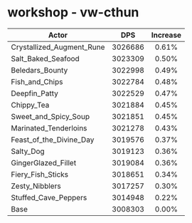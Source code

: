 # workshop - vw-cthun
| Actor | DPS | Increase |
|---|:---:|:---:|
|Crystallized_Augment_Rune|3026686|0.61%|
|Salt_Baked_Seafood|3023309|0.50%|
|Beledars_Bounty|3022998|0.49%|
|Fish_and_Chips|3022784|0.48%|
|Deepfin_Patty|3022529|0.47%|
|Chippy_Tea|3021884|0.45%|
|Sweet_and_Spicy_Soup|3021851|0.45%|
|Marinated_Tenderloins|3021278|0.43%|
|Feast_of_the_Divine_Day|3019576|0.37%|
|Salty_Dog|3019123|0.36%|
|GingerGlazed_Fillet|3019084|0.36%|
|Fiery_Fish_Sticks|3018651|0.34%|
|Zesty_Nibblers|3017257|0.30%|
|Stuffed_Cave_Peppers|3014948|0.22%|
|Base|3008303|0.00%|
